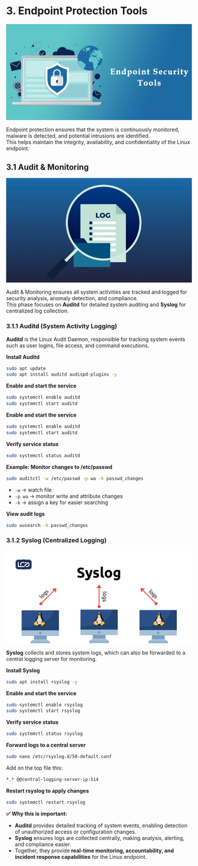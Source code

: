 # 3. Endpoint Protection Tools

![Endpoint Protection](images/endpoint_protection.png)

Endpoint protection ensures that the system is continuously monitored, malware is detected, and potential intrusions are identified.  
This helps maintain the integrity, availability, and confidentiality of the Linux endpoint.

## 3.1 Audit & Monitoring

![Audit & Monitoring](images/audit_monitoring.webp)

Audit & Monitoring ensures all system activities are tracked and logged for security analysis, anomaly detection, and compliance.  
This phase focuses on **Auditd** for detailed system auditing and **Syslog** for centralized log collection.

### 3.1.1 Auditd (System Activity Logging)

**Auditd** is the Linux Audit Daemon, responsible for tracking system events such as user logins, file access, and command executions.

**Install Auditd**

```bash
sudo apt update
sudo apt install auditd audispd-plugins -y
```

**Enable and start the service**

```bash
sudo systemctl enable auditd
sudo systemctl start auditd
```

**Enable and start the service**

```bash
sudo systemctl enable auditd
sudo systemctl start auditd
```

**Verify service status**

```bash
sudo systemctl status auditd
```

**Example: Monitor changes to /etc/passwd**

```bash
sudo auditctl -w /etc/passwd -p wa -k passwd_changes
```
- `-w` → watch file
- `-p wa` → monitor write and attribute changes
- `-k` → assign a key for easier searching

**View audit logs**

```bash
sudo ausearch -k passwd_changes
```

### 3.1.2 Syslog (Centralized Logging)

![Syslog](images/syslog.png)

**Syslog** collects and stores system logs, which can also be forwarded to a central logging server for monitoring.

**Install Syslog**

```bash
sudo apt install rsyslog -y
```

**Enable and start the service**

```bash
sudo systemctl enable rsyslog
sudo systemctl start rsyslog
```

**Verify service status**

```bash
sudo systemctl status rsyslog
```

**Forward logs to a central server**

```bash
sudo nano /etc/rsyslog.d/50-default.conf
```

Add on the top file this:
```bash
*.* @@central-logging-server-ip:514
```

**Restart rsyslog to apply changes**

```bash
sudo systemctl restart rsyslog
```

**✅ Why this is important:**

- **Auditd** provides detailed tracking of system events, enabling detection of unauthorized access or configuration changes.
- **Syslog** ensures logs are collected centrally, making analysis, alerting, and compliance easier.
- Together, they provide **real-time monitoring, accountability, and incident response capabilities** for the Linux endpoint.
